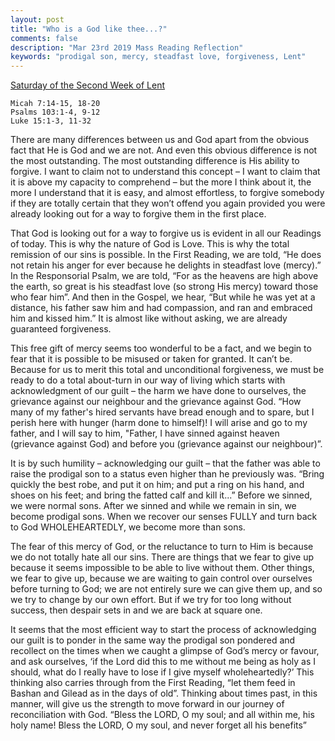 ```yaml
---
layout: post
title: "Who is a God like thee...?"
comments: false
description: "Mar 23rd 2019 Mass Reading Reflection"
keywords: "prodigal son, mercy, steadfast love, forgiveness, Lent"
---
```


[Saturday of the Second Week of Lent](https://www.ewtn.com/daily-readings/?date=2019-03-23)

```
Micah 7:14-15, 18-20
Psalms 103:1-4, 9-12 
Luke 15:1-3, 11-32
```
There are many differences between us and God apart from the obvious fact that He is God and we are not. And even this obvious difference is not the most outstanding. The most outstanding difference is His ability to forgive. I want to claim not to understand this concept – I want to claim that it is above my capacity to comprehend – but the more I think about it, the more I understand that it is easy, and almost effortless, to forgive somebody if they are totally certain that they won’t offend you again provided you were already looking out for a way to forgive them in the first place. 

That God is looking out for a way to forgive us is evident in all our Readings of today. This is why the nature of God is Love. This is why the total remission of our sins is possible. In the First Reading, we are told, “He does not retain his anger for ever because he delights in steadfast love (mercy).” In the Responsorial Psalm, we are told, “For as the heavens are high above the earth, so great is his steadfast love (so strong His mercy) toward those who fear him”. And then in the Gospel, we hear, “But while he was yet at a distance, his father saw him and had compassion, and ran and embraced him and kissed him.” It is almost like without asking, we are already guaranteed forgiveness. 

This free gift of mercy seems too wonderful to be a fact, and we begin to fear that it is possible to be misused or taken for granted. It can’t be. Because for us to merit this total and unconditional forgiveness, we must be ready to do a total about-turn in our way of living which starts with acknowledgment of our guilt – the harm we have done to ourselves, the grievance against our neighbour and the grievance against  God. “How many of my father's hired servants have bread enough and to spare, but I perish here with hunger (harm done to himself)! I will arise and go to my father, and I will say to him, "Father, I have sinned against heaven (grievance against God) and before you (grievance against our neighbour)”.

It is by such humility – acknowledging our guilt – that the father was able to raise the prodigal son to a status even higher than he previously was. “Bring quickly the best robe, and put it on him; and put a ring on his hand, and shoes on his feet; and bring the fatted calf and kill it...” Before we sinned, we were normal sons. After we sinned and while we remain in sin, we become prodigal sons. When we recover our senses FULLY and turn back to God WHOLEHEARTEDLY, we become more than sons.

The fear of this mercy of God, or the reluctance to turn to Him is because we do not totally hate all our sins. There are things that we fear to give up because it seems impossible to be able to live without them. Other things, we fear to give up, because we are waiting to gain control over ourselves before turning to God; we are not entirely sure we can give them up, and so we try to change by our own effort. But if we try for too long without success, then despair sets in and we are back at square one. 

It seems that the most efficient way to start the process of acknowledging our guilt is to ponder in the same way the prodigal son pondered and recollect on the times when we caught a glimpse of God’s mercy or favour, and ask ourselves, ‘if the Lord did this to me without me being as holy as I should, what do I really have to lose if I give myself wholeheartedly?’ This thinking also carries through from the First Reading, “let them feed in Bashan and Gilead as in the days of old”. Thinking about times past, in this manner, will give us the strength to move forward in our journey of reconciliation with God. “Bless the LORD, O my soul; and all within me, his holy name! Bless the LORD, O my soul, and never forget all his benefits”
